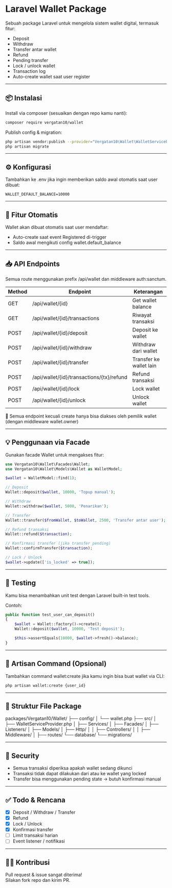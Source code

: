 # Laravel Wallet Package

Sebuah package Laravel untuk mengelola sistem wallet digital, termasuk fitur:

- Deposit
- Withdraw
- Transfer antar wallet
- Refund
- Pending transfer
- Lock / unlock wallet
- Transaction log
- Auto-create wallet saat user register

---

## 📦 Instalasi

Install via composer (sesuaikan dengan repo kamu nanti):

```bash
composer require vergatan10/wallet
```

Publish config & migration:

```bash
php artisan vendor:publish --provider="Vergatan10\Wallet\WalletServiceProvider" --tag=wallet-config
php artisan migrate
```

---

## ⚙️ Konfigurasi

Tambahkan ke .env jika ingin memberikan saldo awal otomatis saat user dibuat:

```env
WALLET_DEFAULT_BALANCE=10000
```

---

## 🧬 Fitur Otomatis

Wallet akan dibuat otomatis saat user mendaftar:

- Auto-create saat event Registered di-trigger
- Saldo awal mengikuti config wallet.default_balance

---

## 📥 API Endpoints

Semua route menggunakan prefix /api/wallet dan middleware auth:sanctum.

| Method | Endpoint                                  | Keterangan              |
| ------ | ----------------------------------------- | ----------------------- |
| GET    | /api/wallet/{id}                          | Get wallet balance      |
| GET    | /api/wallet/{id}/transactions             | Riwayat transaksi       |
| POST   | /api/wallet/{id}/deposit                  | Deposit ke wallet       |
| POST   | /api/wallet/{id}/withdraw                 | Withdraw dari wallet    |
| POST   | /api/wallet/{id}/transfer                 | Transfer ke wallet lain |
| POST   | /api/wallet/{id}/transactions/{tx}/refund | Refund transaksi        |
| POST   | /api/wallet/{id}/lock                     | Lock wallet             |
| POST   | /api/wallet/{id}/unlock                   | Unlock wallet           |

📌 Semua endpoint kecuali create hanya bisa diakses oleh pemilik wallet (dengan middleware wallet.owner)

---

## 💡 Penggunaan via Facade

Gunakan facade Wallet untuk mengakses fitur:

```php
use Vergatan10\Wallet\Facades\Wallet;
use Vergatan10\Wallet\Models\Wallet as WalletModel;

$wallet = WalletModel::find(1);

// Deposit
Wallet::deposit($wallet, 10000, 'Topup manual');

// Withdraw
Wallet::withdraw($wallet, 5000, 'Penarikan');

// Transfer
Wallet::transfer($fromWallet, $toWallet, 2500, 'Transfer antar user');

// Refund transaksi
Wallet::refund($transaction);

// Konfirmasi transfer (jika transfer pending)
Wallet::confirmTransfer($transaction);

// Lock / Unlock
$wallet->update(['is_locked' => true]);
```

---

## 🥪 Testing

Kamu bisa menambahkan unit test dengan Laravel built-in test tools.

Contoh:

```php
public function test_user_can_deposit()
{
    $wallet = Wallet::factory()->create();
    Wallet::deposit($wallet, 10000, 'Test deposit');

    $this->assertEquals(10000, $wallet->fresh()->balance);
}
```

---

## 💠 Artisan Command (Opsional)

Tambahkan command wallet:create jika kamu ingin bisa buat wallet via CLI:

```bash
php artisan wallet:create {user_id}
```

---

## 📂 Struktur File Package

packages/Vergatan10/Wallet/
├── config/
│ └── wallet.php
├── src/
│ ├── WalletServiceProvider.php
│ ├── Services/
│ ├── Facades/
│ ├── Listeners/
│ ├── Models/
│ ├── Http/
│ │ ├── Controllers/
│ │ ├── Middleware/
│ ├── routes/
└── database/
└── migrations/

---

## 🔐 Security

- Semua transaksi diperiksa apakah wallet sedang dikunci
- Transaksi tidak dapat dilakukan dari atau ke wallet yang locked
- Transfer bisa menggunakan pending state → butuh konfirmasi manual

---

## ✅ Todo & Rencana

- [x] Deposit / Withdraw / Transfer
- [x] Refund
- [x] Lock / Unlock
- [x] Konfirmasi transfer
- [ ] Limit transaksi harian
- [ ] Event listener / notifikasi

---

## 🧑‍💻 Kontribusi

Pull request & issue sangat diterima!  
Silakan fork repo dan kirim PR.
